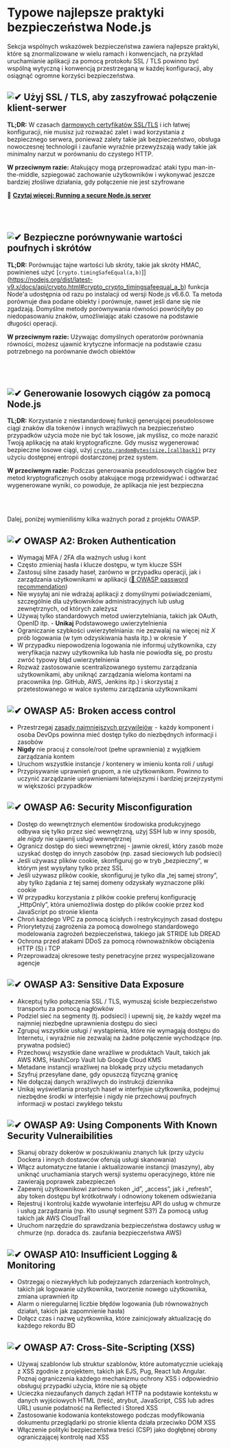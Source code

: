 [✔]: ../../assets/images/checkbox-small-blue.png

# Typowe najlepsze praktyki bezpieczeństwa Node.js

Sekcja wspólnych wskazówek bezpieczeństwa zawiera najlepsze praktyki, które są znormalizowane w wielu ramach i konwencjach, na przykład uruchamianie aplikacji za pomocą protokołu SSL / TLS powinno być wspólną wytyczną i konwencją przestrzeganą w każdej konfiguracji, aby osiągnąć ogromne korzyści bezpieczeństwa.

## ![✔] Użyj SSL / TLS, aby zaszyfrować połączenie klient-serwer

**TL;DR:** W czasach [darmowych certyfikatów SSL/TLS](https://letsencrypt.org/) i ich łatwej konfiguracji, nie musisz już rozważać zalet i wad korzystania z bezpiecznego serwera, ponieważ zalety takie jak bezpieczeństwo, obsługa nowoczesnej technologii i zaufanie wyraźnie przewyższają wady takie jak minimalny narzut w porównaniu do czystego HTTP.

**W przeciwnym razie:** Atakujący mogą przeprowadzać ataki typu man-in-the-middle, szpiegować zachowanie użytkowników i wykonywać jeszcze bardziej złośliwe działania, gdy połączenie nie jest szyfrowane

🔗 [**Czytaj więcej: Running a secure Node.js server**](./sections/security/secureserver.md)

<br/><br/>

## ![✔] Bezpieczne porównywanie wartości poufnych i skrótów

**TL;DR:** Porównując tajne wartości lub skróty, takie jak skróty HMAC, powinieneś użyć [`crypto.timingSafeEqual(a,b)`]](https://nodejs.org/dist/latest-v9.x/docs/api/crypto.html#crypto_crypto_timingsafeequal_a_b) funkcja Node'a udostępnia od razu po instalacji od wersji Node.js v6.6.0. Ta metoda porównuje dwa podane obiekty i porównuje, nawet jeśli dane się nie zgadzają. Domyślne metody porównywania równości powróciłyby po niedopasowaniu znaków, umożliwiając ataki czasowe na podstawie długości operacji.

**W przeciwnym razie:** Używając domyślnych operatorów porównania równości, możesz ujawnić krytyczne informacje na podstawie czasu potrzebnego na porównanie dwóch obiektów

<br/><br/>

## ![✔] Generowanie losowych ciągów za pomocą Node.js

**TL;DR:** Korzystanie z niestandardowej funkcji generującej pseudolosowe ciągi znaków dla tokenów i innych wrażliwych na bezpieczeństwo przypadków użycia może nie być tak losowe, jak myślisz, co może narazić Twoją aplikację na ataki kryptograficzne. Gdy musisz wygenerować bezpieczne losowe ciągi, użyj [`crypto.randomBytes(size,[callback])`](https://nodejs.org/api/crypto.html#crypto_crypto_randombytes_size_callback) przy użyciu dostępnej entropii dostarczonej przez system.

**W przeciwnym razie:** Podczas generowania pseudolosowych ciągów bez metod kryptograficznych osoby atakujące mogą przewidywać i odtwarzać wygenerowane wyniki, co powoduje, że aplikacja nie jest bezpieczna

<br/><br/>

Dalej, poniżej wymieniliśmy kilka ważnych porad z projektu OWASP.

## ![✔] OWASP A2: Broken Authentication

- Wymagaj MFA / 2FA dla ważnych usług i kont
- Często zmieniaj hasła i klucze dostępu, w tym klucze SSH
- Zastosuj silne zasady haseł, zarówno w przypadku operacji, jak i zarządzania użytkownikami w aplikacji ([🔗 OWASP password recommendation](https://www.owasp.org/index.php/Authentication_Cheat_Sheet#Implement_Proper_Password_Strength_Controls.22))
- Nie wysyłaj ani nie wdrażaj aplikacji z domyślnymi poświadczeniami, szczególnie dla użytkowników administracyjnych lub usług zewnętrznych, od których zależysz
- Używaj tylko standardowych metod uwierzytelniania, takich jak OAuth, OpenID itp. - **Unikaj** Podstawowego uwierzytelnienia
- Ograniczanie szybkości uwierzytelniania: nie zezwalaj na więcej niż _X_ prób logowania (w tym odzyskiwania hasła itp.) w okresie _Y_
- W przypadku niepowodzenia logowania nie informuj użytkownika, czy weryfikacja nazwy użytkownika lub hasła nie powiodła się, po prostu zwróć typowy błąd uwierzytelnienia
- Rozważ zastosowanie scentralizowanego systemu zarządzania użytkownikami, aby uniknąć zarządzania wieloma kontami na pracownika (np. GitHub, AWS, Jenkins itp.) i skorzystaj z przetestowanego w walce systemu zarządzania użytkownikami

## ![✔] OWASP A5:  Broken access control

- Przestrzegaj [zasady najmniejszych przywilejów](https://en.wikipedia.org/wiki/Principle_of_least_privilege)  -  każdy komponent i osoba DevOps powinna mieć dostęp tylko do niezbędnych informacji i zasobów
- **Nigdy** nie pracuj z console/root (pełne uprawnienia) z wyjątkiem zarządzania kontem
- Uruchom wszystkie instancje / kontenery w imieniu konta roli / usługi
- Przypisywanie uprawnień grupom, a nie użytkownikom. Powinno to uczynić zarządzanie uprawnieniami łatwiejszymi i bardziej przejrzystymi w większości przypadków

## ![✔] OWASP A6: Security Misconfiguration

- Dostęp do wewnętrznych elementów środowiska produkcyjnego odbywa się tylko przez sieć wewnętrzną, użyj SSH lub w inny sposób, ale _nigdy_ nie ujawnij usługi wewnętrznej
- Ogranicz dostęp do sieci wewnętrznej - jawnie określ, który zasób może uzyskać dostęp do innych zasobów (np. zasad sieciowych lub podsieci)
- Jeśli używasz plików cookie, skonfiguruj go w tryb „bezpieczny”, w którym jest wysyłany tylko przez SSL
- Jeśli używasz plików cookie, skonfiguruj je tylko dla „tej samej strony”, aby tylko żądania z tej samej domeny odzyskały wyznaczone pliki cookie
- W przypadku korzystania z plików cookie preferuj konfigurację „HttpOnly”, która uniemożliwia dostęp do plików cookie przez kod JavaScript po stronie klienta
- Chroń każdego VPC za pomocą ścisłych i restrykcyjnych zasad dostępu
- Priorytetyzuj zagrożenia za pomocą dowolnego standardowego modelowania zagrożeń bezpieczeństwa, takiego jak STRIDE lub DREAD
- Ochrona przed atakami DDoS za pomocą równoważników obciążenia HTTP (S) i TCP
- Przeprowadzaj okresowe testy penetracyjne przez wyspecjalizowane agencje

## ![✔] OWASP A3: Sensitive Data Exposure

- Akceptuj tylko połączenia SSL / TLS, wymuszaj ścisłe bezpieczeństwo transportu za pomocą nagłówków
- Podziel sieć na segmenty (tj. podsieci) i upewnij się, że każdy węzeł ma najmniej niezbędne uprawnienia dostępu do sieci
- Zgrupuj wszystkie usługi / wystąpienia, które nie wymagają dostępu do Internetu, i wyraźnie nie zezwalaj na żadne połączenie wychodzące (np. prywatna podsieć)
- Przechowuj wszystkie dane wrażliwe w produktach Vault, takich jak AWS KMS, HashiCorp Vault lub Google Cloud KMS
- Metadane instancji wrażliwej na blokadę przy użyciu metadanych
- Szyfruj przesyłane dane, gdy opuszczą fizyczną granicę
- Nie dołączaj danych wrażliwych do instrukcji dziennika
- Unikaj wyświetlania prostych haseł w interfejsie użytkownika, podejmuj niezbędne środki w interfejsie i nigdy nie przechowuj poufnych informacji w postaci zwykłego tekstu

## ![✔] OWASP A9: Using Components With Known Security Vulneraibilities

- Skanuj obrazy dokerów w poszukiwaniu znanych luk (przy użyciu Dockera i innych dostawców oferują usługi skanowania)
- Włącz automatyczne łatanie i aktualizowanie instancji (maszyny), aby uniknąć uruchamiania starych wersji systemu operacyjnego, które nie zawierają poprawek zabezpieczeń
- Zapewnij użytkownikowi zarówno token „id”, „access”, jak i „refresh”, aby token dostępu był krótkotrwały i odnowiony tokenem odświeżania
- Rejestruj i kontroluj każde wywołanie interfejsu API do usług w chmurze i usług zarządzania (np. Kto usunął segment S3?) Za pomocą usług takich jak AWS CloudTrail
- Uruchom narzędzie do sprawdzania bezpieczeństwa dostawcy usług w chmurze (np. doradca ds. zaufania bezpieczeństwa AWS)

## ![✔] OWASP A10: Insufficient Logging & Monitoring

- Ostrzegaj o niezwykłych lub podejrzanych zdarzeniach kontrolnych, takich jak logowanie użytkownika, tworzenie nowego użytkownika, zmiana uprawnień itp
- Alarm o nieregularnej liczbie błędów logowania (lub równoważnych działań, takich jak zapomnienie hasła)
- Dołącz czas i nazwę użytkownika, które zainicjowały aktualizację do każdego rekordu BD

## ![✔] OWASP A7: Cross-Site-Scripting (XSS)

- Używaj szablonów lub struktur szablonów, które automatycznie uciekają z XSS zgodnie z projektem, takich jak EJS, Pug, React lub Angular. Poznaj ograniczenia każdego mechanizmu ochrony XSS i odpowiednio obsługuj przypadki użycia, które nie są objęte
- Ucieczka niezaufanych danych żądań HTTP na podstawie kontekstu w danych wyjściowych HTML (treść, atrybut, JavaScript, CSS lub adres URL) usunie podatność na Reflected i Stored XSS
- Zastosowanie kodowania kontekstowego podczas modyfikowania dokumentu przeglądarki po stronie klienta działa przeciwko DOM XSS
- Włączenie polityki bezpieczeństwa treści (CSP) jako dogłębnej obrony ograniczającej kontrolę nad XSS

<br/><br/><br/>
